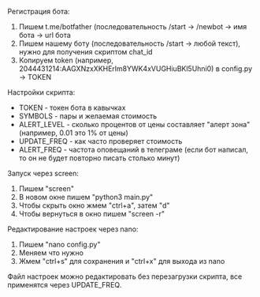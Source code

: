 Регистрация бота:

1. Пишем t.me/botfather (последовательность /start -> /newbot -> имя бота -> url бота
2. Пишем нашему боту (последовательность /start -> любой текст), нужно для получения скриптом chat_id
3. Копируем token (например, 2044431214:AAGXNzxXKHErlm8YWK4xVUGHiuBKl5Uhni0) в config.py -> TOKEN

Настройки скрипта:

- TOKEN - токен бота в кавычках
- SYMBOLS - пары и желаемая стоимость
- ALERT_LEVEL - сколько процентов от цены составляет "алерт зона" (например, 0.01 это 1% от цены)
- UPDATE_FREQ - как часто проверяет стоимость
- ALERT_FREQ - частота оповещаний в телеграме (если бот написал, то он не будет повторно писать столько минут)

Запуск через screen:

1. Пишем "screen"
2. В новом окне пишем "python3 main.py"
3. Чтобы скрыть окно жмем "ctrl+a", затем "d"
4. Чтобы вернуться в окно пишем "screen -r"

Редактирование настроек через nano:

1. Пишем "nano config.py"
2. Меняем что нужно
3. Жмем "ctrl+s" для сохранения и "ctrl+x" для выхода из nano

Файл настроек можно редактировать без перезагрузки скрипта, все применятся через UPDATE_FREQ.
